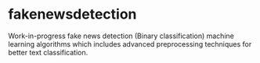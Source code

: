 # fakenewsdetection
Work-in-progress fake news detection (Binary classification) machine learning algorithms which includes advanced preprocessing techniques for better text classification.
